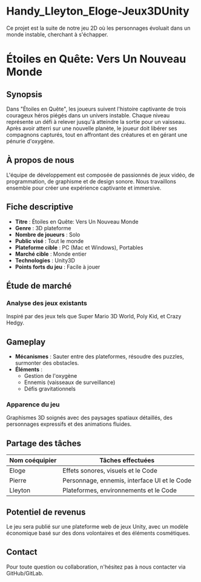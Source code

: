 # Handy_Lleyton_Eloge-Jeux3DUnity
Ce projet est la suite de notre jeu 2D où les personnages évoluait dans un monde instable, cherchant à s'échapper. 
# Étoiles en Quête: Vers Un Nouveau Monde

## Synopsis
Dans "Étoiles en Quête", les joueurs suivent l'histoire captivante de trois courageux héros piégés dans un univers instable. Chaque niveau représente un défi à relever jusqu'à atteindre la sortie pour un vaisseau. Après avoir atterri sur une nouvelle planète, le joueur doit libérer ses compagnons capturés, tout en affrontant des créatures et en gérant une pénurie d'oxygène.

## À propos de nous
L'équipe de développement est composée de passionnés de jeux vidéo, de programmation, de graphisme et de design sonore. Nous travaillons ensemble pour créer une expérience captivante et immersive.

## Fiche descriptive
- **Titre** : Étoiles en Quête: Vers Un Nouveau Monde
- **Genre** : 3D plateforme
- **Nombre de joueurs** : Solo
- **Public visé** : Tout le monde
- **Plateforme cible** : PC (Mac et Windows), Portables
- **Marché cible** : Monde entier
- **Technologies** : Unity3D
- **Points forts du jeu** : Facile à jouer

## Étude de marché
### Analyse des jeux existants
Inspiré par des jeux tels que Super Mario 3D World, Poly Kid, et Crazy Hedgy.

## Gameplay
- **Mécanismes** : Sauter entre des plateformes, résoudre des puzzles, surmonter des obstacles.
- **Éléments** :
  - Gestion de l'oxygène
  - Ennemis (vaisseaux de surveillance)
  - Défis gravitationnels

### Apparence du jeu
Graphismes 3D soignés avec des paysages spatiaux détaillés, des personnages expressifs et des animations fluides.

## Partage des tâches
| Nom coéquipier | Tâches effectuées                              |
|----------------|------------------------------------------------|
| Eloge          | Effets sonores, visuels et le Code             |
| Pierre         | Personnage, ennemis, interface UI et le Code   |
| Lleyton        | Plateformes, environnements et le Code         |

## Potentiel de revenus
Le jeu sera publié sur une plateforme web de jeux Unity, avec un modèle économique basé sur des dons volontaires et des éléments cosmétiques.

## Contact
Pour toute question ou collaboration, n'hésitez pas à nous contacter via GitHub/GitLab.
